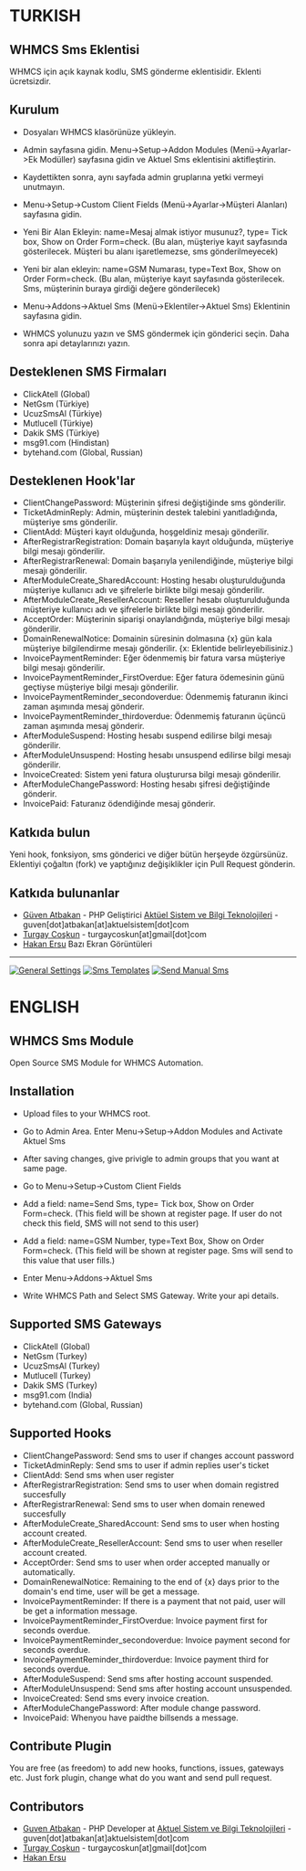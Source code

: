 TURKISH
=======

WHMCS Sms Eklentisi
---------------

WHMCS için açık kaynak kodlu, SMS gönderme eklentisidir. Eklenti ücretsizdir.

Kurulum
---------------

* Dosyaları WHMCS klasörünüze yükleyin.
* Admin sayfasına gidin. Menu->Setup->Addon Modules (Menü->Ayarlar->Ek Modüller) sayfasına gidin ve Aktuel Sms eklentisini aktifleştirin.
* Kaydettikten sonra, aynı sayfada admin gruplarına yetki vermeyi unutmayın.
* Menu->Setup->Custom Client Fields (Menü->Ayarlar->Müşteri Alanları) sayfasına gidin.
* Yeni Bir Alan Ekleyin: name=Mesaj almak istiyor musunuz?, type= Tick box, Show on Order Form=check. (Bu alan, müşteriye kayıt sayfasında gösterilecek. Müşteri bu alanı işaretlemezse, sms gönderilmeyecek)
* Yeni bir alan ekleyin: name=GSM Numarası, type=Text Box, Show on Order Form=check. (Bu alan, müşteriye kayıt sayfasında gösterilecek. Sms, müşterinin buraya girdiği değere gönderilecek)

* Menu->Addons->Aktuel Sms (Menü->Eklentiler->Aktuel Sms) Eklentinin sayfasına gidin.
* WHMCS yolunuzu yazın ve SMS göndermek için gönderici seçin. Daha sonra api detaylarınızı yazın.


Desteklenen SMS Firmaları
----------------------

* ClickAtell (Global)
* NetGsm (Türkiye)
* UcuzSmsAl (Türkiye)
* Mutlucell (Türkiye)
* Dakik SMS (Türkiye)
* msg91.com (Hindistan)
* bytehand.com (Global, Russian)


Desteklenen Hook'lar
---------------

* ClientChangePassword: Müşterinin şifresi değiştiğinde sms gönderilir.
* TicketAdminReply: Admin, müşterinin destek talebini yanıtladığında, müşteriye sms gönderilir.
* ClientAdd: Müşteri kayıt olduğunda, hoşgeldiniz mesajı gönderilir.
* AfterRegistrarRegistration: Domain başarıyla kayıt olduğunda, müşteriye bilgi mesajı gönderilir.
* AfterRegistrarRenewal: Domain başarıyla yenilendiğinde, müşteriye bilgi mesajı gönderilir.
* AfterModuleCreate_SharedAccount: Hosting hesabı oluşturulduğunda müşteriye kullanıcı adı ve şifrelerle birlikte bilgi mesajı gönderilir.
* AfterModuleCreate_ResellerAccount: Reseller hesabı oluşturulduğunda müşteriye kullanıcı adı ve şifrelerle birlikte bilgi mesajı gönderilir.
* AcceptOrder: Müşterinin siparişi onaylandığında, müşteriye bilgi mesajı gönderilir.
* DomainRenewalNotice: Domainin süresinin dolmasına {x} gün kala müşteriye bilgilendirme mesajı gönderilir. {x: Eklentide belirleyebilisiniz.)
* InvoicePaymentReminder: Eğer ödenmemiş bir fatura varsa müşteriye bilgi mesajı gönderilir.
* InvoicePaymentReminder_FirstOverdue: Eğer fatura ödemesinin günü geçtiyse müşteriye bilgi mesajı gönderilir.
* InvoicePaymentReminder_secondoverdue: Ödenmemiş faturanın ikinci zaman aşımında mesaj gönderir.
* InvoicePaymentReminder_thirdoverdue: Ödenmemiş faturanın üçüncü zaman aşımında mesaj gönderir.
* AfterModuleSuspend: Hosting hesabı suspend edilirse bilgi mesajı gönderilir. 
* AfterModuleUnsuspend: Hosting hesabı unsuspend edilirse bilgi mesajı gönderilir. 
* InvoiceCreated: Sistem yeni fatura oluşturursa bilgi mesajı gönderilir. 
* AfterModuleChangePassword: Hosting hesabı şifresi değiştiğinde gönderir.
* InvoicePaid: Faturanız ödendiğinde mesaj gönderir.

Katkıda bulun
---------------

Yeni hook, fonksiyon, sms gönderici ve diğer bütün herşeyde özgürsünüz. Eklentiyi çoğaltın (fork) ve yaptığınız değişiklikler için Pull Request gönderin.

Katkıda bulunanlar
----------

* [Güven Atbakan](http://github.com/shibby) - PHP Geliştirici  [Aktüel Sistem ve Bilgi Teknolojileri](http://www.aktuelsistem.com) - guven[dot]atbakan[at]aktuelsistem[dot]com
* [Turgay Coşkun](http://github.com/adalim61) - turgaycoskun[at]gmail[dot]com
* [Hakan Ersu](https://github.com/hakanersu)
Bazı Ekran Görüntüleri
--------------

[![General Settings](http://i.imgur.com/ai5e1hos.png)](http://i.imgur.com/ai5e1ho.png)
[![Sms Templates](http://i.imgur.com/PUksoY9s.png)](http://i.imgur.com/PUksoY9.png)
[![Send Manual Sms](http://i.imgur.com/EJNwpwIs.png)](http://i.imgur.com/EJNwpwI.png)


ENGLISH
=======

WHMCS Sms Module
---------------

Open Source SMS Module for WHMCS Automation.

Installation
---------------

* Upload files to your WHMCS root.
* Go to Admin Area. Enter Menu->Setup->Addon Modules and Activate Aktuel Sms
* After saving changes, give privigle to admin groups that you want at same page.
* Go to Menu->Setup->Custom Client Fields
* Add a field: name=Send Sms, type= Tick box, Show on Order Form=check. (This field will be shown at register page. If user do not check this field, SMS will not send to this user)
* Add a field: name=GSM Number, type=Text Box, Show on Order Form=check. (This field will be shown at register page. Sms will send to this value that user fills.)

* Enter Menu->Addons->Aktuel Sms
* Write WHMCS Path and Select SMS Gateway. Write your api details.


Supported SMS Gateways
---------------

* ClickAtell (Global)
* NetGsm (Turkey)
* UcuzSmsAl (Turkey)
* Mutlucell (Turkey)
* Dakik SMS (Turkey)
* msg91.com (India)
* bytehand.com (Global, Russian)

Supported Hooks
---------------

* ClientChangePassword: Send sms to user if changes account password
* TicketAdminReply: Send sms to user if admin replies user's ticket
* ClientAdd: Send sms when user register
* AfterRegistrarRegistration: Send sms to user when domain registred succesfully
* AfterRegistrarRenewal: Send sms to user when domain renewed succesfully
* AfterModuleCreate_SharedAccount: Send sms to user when hosting account created.
* AfterModuleCreate_ResellerAccount: Send sms to user when reseller account created.
* AcceptOrder: Send sms to user when order accepted manually or automatically.
* DomainRenewalNotice: Remaining to the end of {x} days prior to the domain's end time, user will be get a message.
* InvoicePaymentReminder: If there is a payment that not paid, user will be get a information message.
* InvoicePaymentReminder_FirstOverdue: Invoice payment first for seconds overdue.
* InvoicePaymentReminder_secondoverdue: Invoice payment second for seconds overdue.
* InvoicePaymentReminder_thirdoverdue: Invoice payment third for seconds overdue.
* AfterModuleSuspend: Send sms after hosting account suspended. 
* AfterModuleUnsuspend: Send sms after hosting account unsuspended.
* InvoiceCreated: Send sms every invoice creation. 
* AfterModuleChangePassword: After module change password.
* InvoicePaid: Whenyou have paidthe billsends a message.

Contribute Plugin
---------------

You are free (as freedom) to add new hooks, functions, issues, gateways etc. Just fork plugin, change what do you want and send pull request.

Contributors
----------

* [Guven Atbakan](http://github.com/shibby) - PHP Developer at [Aktuel Sistem ve Bilgi Teknolojileri](http://www.aktuelsistem.com) - guven[dot]atbakan[at]aktuelsistem[dot]com
* [Turgay Coşkun](http://github.com/adalim61) - turgaycoskun[at]gmail[dot]com
* [Hakan Ersu](https://github.com/hakanersu)

